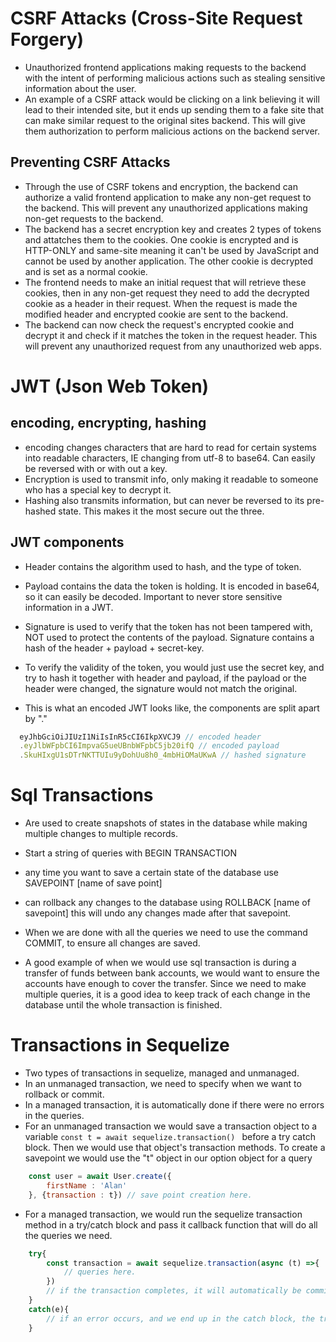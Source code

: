 # CSRF Attacks (Cross-Site Request Forgery)
- Unauthorized frontend applications making requests to the backend with the intent of performing malicious actions such as stealing sensitive information about the user.
- An example of a CSRF attack would be clicking on a link believing it will lead to their intended site, but it ends up sending them to a fake site that can make similar request to the original sites backend. This will give them authorization to perform malicious actions on the backend server.

## Preventing CSRF Attacks
- Through the use of CSRF tokens and encryption, the backend can authorize a valid frontend application to make any non-get request to the backend. This will prevent any unauthorized applications making non-get requests to the backend.
- The backend has a secret encryption key and creates 2 types of tokens and attatches them to the cookies. One cookie is encrypted and is HTTP-ONLY and same-site meaning it can't be used by JavaScript and cannot be used by another application. The other cookie is decrypted and is set as a normal cookie.
- The frontend needs to make an initial request that will retrieve these cookies, then in any non-get request they need to add the decrypted cookie as a header in their request. When the request is made the modified header and encrypted cookie are sent to the backend.
- The backend can now check the request's encrypted cookie and decrypt it and check if it matches the token in the request header. This will prevent any unauthorized request from any unauthorized web apps.


# JWT (Json Web Token)
## encoding, encrypting, hashing
- encoding changes characters that are hard to read for certain systems into readable characters, IE changing from utf-8 to base64. Can easily be reversed with or with out a key.
- Encryption is used to transmit info, only making it readable to someone who has a special key to decrypt it.
- Hashing also transmits information, but can never be reversed to its pre-hashed state. This makes it the most secure out the three.

## JWT components
- Header contains the algorithm used to hash, and the type of token.
- Payload contains the data the token is holding. It is encoded in base64, so it can easily be decoded. Important to never store sensitive information in a JWT.
- Signature is used to verify that the token has not been tampered with, NOT used to protect the contents of the payload. Signature contains a hash of the header + payload + secret-key.

- To verify the validity of the token, you would just use the secret key, and try to hash it together with header and payload, if the payload or the header were changed, the signature would not match the original.

- This is what an encoded JWT looks like, the components are split apart by "."
```js
  eyJhbGciOiJIUzI1NiIsInR5cCI6IkpXVCJ9 // encoded header
  .eyJlbWFpbCI6ImpvaG5ueUBnbWFpbC5jb20ifQ // encoded payload
  .SkuHIxgU1sDTrNKTTUIu9yDohUu8h0_4mbHiOMaUKwA // hashed signature

```

# Sql Transactions
- Are used to create snapshots of states in the database while making multiple changes to multiple records.
- Start a string of queries with BEGIN TRANSACTION
- any time you want to save a certain state of the database use SAVEPOINT [name of save point]
- can rollback any changes to the database using ROLLBACK [name of savepoint] this will undo any changes made after that savepoint.
- When we are done with all the queries we need to use the command COMMIT, to ensure all changes are saved.

- A good example of when we would use sql transaction is during a transfer of funds between bank accounts, we would want to ensure the accounts have enough to cover the transfer.
Since we need to make multiple queries, it is a good idea to keep track of each change in the database until the whole transaction is finished.

# Transactions in Sequelize
- Two types of transactions in sequelize, managed and unmanaged.
- In an unmanaged transaction, we need to specify when we want to rollback or commit.
- In a managed transaction, it is automatically done if there were no errors in the queries.
- For an unmanaged transaction we would save a transaction object to a variable ```const t = await sequelize.transaction() ``` before a try catch block. Then we would use that object's transaction methods. To create a savepoint we would use the "t" object in our option object for a query
```js
    const user = await User.create({
        firstName : 'Alan'
    }, {transaction : t}) // save point creation here.
```

- For a managed transaction, we would run the sequelize transaction method in a try/catch block and pass it callback function that will do all the queries we need.
```js
    try{
        const transaction = await sequelize.transaction(async (t) =>{
            // queries here.
        })
        // if the transaction completes, it will automatically be committed.
    }
    catch(e){
        // if an error occurs, and we end up in the catch block, the transaction will automatically be rolled back.
    }

```
